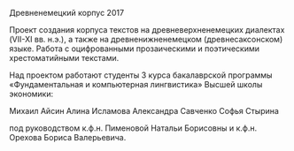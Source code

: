 Древненемецкий корпус 2017

Проект создания корпуса текстов на древневерхненемецких диалектах (VII-XI вв. н.э.), а также на древненижненемецком (древнесаксонском) языке. Работа с оцифрованными прозаическими и поэтическими хрестоматийными текстами.

Над проектом работают студенты 3 курса бакалаврской программы «Фундаментальная и компьютерная лингвистика» Высшей школы экономики:

Михаил Айсин
Алина Исламова
Александра Савченко
Софья Стырина

под руководством к.ф.н. Пименовой Натальи Борисовны и к.ф.н. Орехова Бориса Валерьевича.